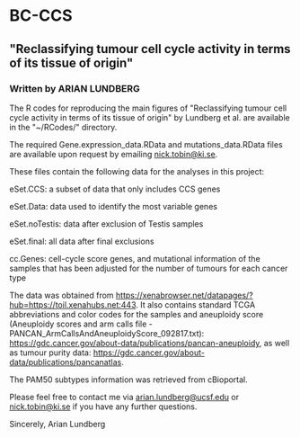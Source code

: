 # BC-CCS

## "Reclassifying tumour cell cycle activity in terms of its tissue of origin" 

### Written by ARIAN LUNDBERG 

The R codes for reproducing the main figures of "Reclassifying tumour cell cycle activity in terms of its tissue of origin" by Lundberg et al. are available in the "~/RCodes/" directory. 

The required Gene.expression_data.RData and mutations_data.RData files are available upon request by emailing nick.tobin@ki.se. 

These files contain the following data for the analyses in this project:

eSet.CCS: a subset of data that only includes CCS genes

eSet.Data: data used to identify the most variable genes

eSet.noTestis: data after exclusion of Testis samples

eSet.final: all data after final exclusions

cc.Genes: cell-cycle score genes, and mutational information of the samples that has been adjusted for the number of tumours for each cancer type

The data was obtained from https://xenabrowser.net/datapages/?hub=https://toil.xenahubs.net:443. 
It also contains standard TCGA abbreviations and color codes for the samples and aneuploidy score (Aneuploidy scores and arm calls file - PANCAN_ArmCallsAndAneuploidyScore_092817.txt): https://gdc.cancer.gov/about-data/publications/pancan-aneuploidy, as well as tumour purity data: https://gdc.cancer.gov/about-data/publications/pancanatlas. 

The PAM50 subtypes information was retrieved from cBioportal.

Please feel free to contact me via arian.lundberg@ucsf.edu or nick.tobin@ki.se if you have any further questions.

Sincerely,
Arian Lundberg
